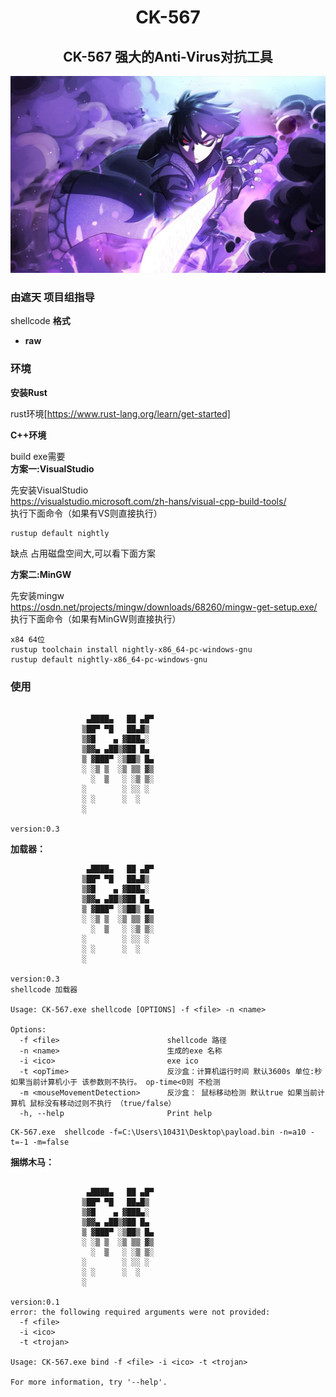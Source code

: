 <div align="center">
	<h1>CK-567</h1>
<h2>CK-567 强大的Anti-Virus对抗工具</h2>
</div>
<div align="center">
<img src="./doc/ck.jpg"/>
</div>

### 由遮天 项目组指导

shellcode **格式**

- **raw**
### 环境

**安装Rust**

rust环境[https://www.rust-lang.org/learn/get-started]

**C++环境**


build exe需要<br/>
**方案一:VisualStudio**

先安装VisualStudio<br/>
https://visualstudio.microsoft.com/zh-hans/visual-cpp-build-tools/ <br/>
执行下面命令（如果有VS则直接执行）<br/>
```
rustup default nightly
```
缺点 占用磁盘空间大,可以看下面方案<br/>

**方案二:MinGW**<br/>

先安装mingw<br/>
https://osdn.net/projects/mingw/downloads/68260/mingw-get-setup.exe/ <br/>
执行下面命令（如果有MinGW则直接执行）<br/>
```
x84 64位
rustup toolchain install nightly-x86_64-pc-windows-gnu
rustup default nightly-x86_64-pc-windows-gnu
```


### 使用

```

                 ▄████▄   ██ ▄█▀
                ▒██▀ ▀█   ██▄█▒
                ▒▓█    ▄ ▓███▄░
                ▒▓▓▄ ▄██▒▓██ █▄
                ▒ ▓███▀ ░▒██▒ █▄
                ░ ░▒ ▒  ░▒ ▒▒ ▓▒
                  ░  ▒   ░ ░▒ ▒░
                ░        ░ ░░ ░
                ░ ░      ░  ░
                ░

version:0.3
```


**加载器：**

```
                 ▄████▄   ██ ▄█▀
                ▒██▀ ▀█   ██▄█▒
                ▒▓█    ▄ ▓███▄░
                ▒▓▓▄ ▄██▒▓██ █▄
                ▒ ▓███▀ ░▒██▒ █▄
                ░ ░▒ ▒  ░▒ ▒▒ ▓▒
                  ░  ▒   ░ ░▒ ▒░
                ░        ░ ░░ ░
                ░ ░      ░  ░
                ░

version:0.3
shellcode 加载器

Usage: CK-567.exe shellcode [OPTIONS] -f <file> -n <name>

Options:
  -f <file>                        shellcode 路径
  -n <name>                        生成的exe 名称
  -i <ico>                         exe ico
  -t <opTime>                      反沙盒：计算机运⾏时间 默认3600s 单位:秒 如果当前计算机小于 该参数则不执行。 op-time<0则 不检测
  -m <mouseMovementDetection>      反沙盒： 鼠标移动检测 默认true 如果当前计算机 鼠标没有移动过则不执行 （true/false）
  -h, --help                       Print help
```

```
CK-567.exe  shellcode -f=C:\Users\10431\Desktop\payload.bin -n=a10 -t=-1 -m=false
```

**捆绑木马：**

```

                 ▄████▄   ██ ▄█▀
                ▒██▀ ▀█   ██▄█▒
                ▒▓█    ▄ ▓███▄░
                ▒▓▓▄ ▄██▒▓██ █▄
                ▒ ▓███▀ ░▒██▒ █▄
                ░ ░▒ ▒  ░▒ ▒▒ ▓▒
                  ░  ▒   ░ ░▒ ▒░
                ░        ░ ░░ ░
                ░ ░      ░  ░
                ░

version:0.1
error: the following required arguments were not provided:
  -f <file>
  -i <ico>
  -t <trojan>

Usage: CK-567.exe bind -f <file> -i <ico> -t <trojan>

For more information, try '--help'.

```
